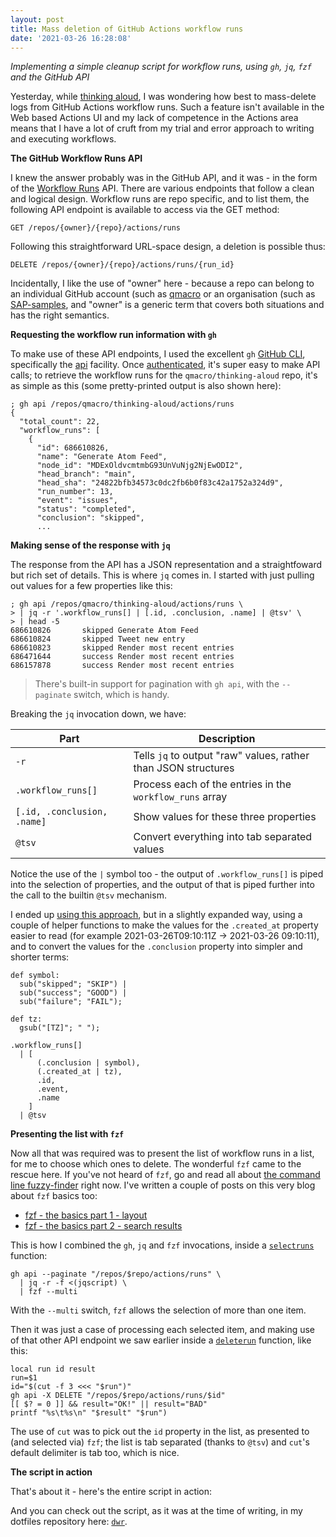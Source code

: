 ```yaml
---
layout: post
title: Mass deletion of GitHub Actions workflow runs
date: '2021-03-26 16:28:08'
---
```


_Implementing a simple cleanup script for workflow runs, using `gh`, `jq`, `fzf` and the GitHub API_

Yesterday, while [thinking aloud](https://github.com/qmacro/thinking-aloud/issues/13), I was wondering how best to mass-delete logs from GitHub Actions workflow runs. Such a feature isn't available in the Web based Actions UI and my lack of competence in the Actions area means that I have a lot of cruft from my trial and error approach to writing and executing workflows.

**The GitHub Workflow Runs API**

I knew the answer probably was in the GitHub API, and it was - in the form of the [Workflow Runs](https://docs.github.com/en/rest/reference/actions#workflow-runs) API. There are various endpoints that follow a clean and logical design. Workflow runs are repo specific, and to list them, the following API endpoint is available to access via the GET method:

```
GET /repos/{owner}/{repo}/actions/runs
```

Following this straightforward URL-space design, a deletion is possible thus:

```
DELETE /repos/{owner}/{repo}/actions/runs/{run_id}
```

Incidentally, I like the use of "owner" here - because a repo can belong to an individual GitHub account (such as [qmacro](https://github.com/qmacro) or an organisation (such as [SAP-samples](https://github.com/SAP-samples), and "owner" is a generic term that covers both situations and has the right semantics.

**Requesting the workflow run information with `gh`**

To make use of these API endpoints, I used the excellent `gh` [GitHub CLI](https://github.com/cli/cli), specifically the [api](https://cli.github.com/manual/gh_api) facility. Once [authenticated](https://cli.github.com/manual/gh_auth), it's super easy to make API calls; to retrieve the workflow runs for the `qmacro/thinking-aloud` repo, it's as simple as this (some pretty-printed output is also shown here):

```shell
; gh api /repos/qmacro/thinking-aloud/actions/runs
{
  "total_count": 22,
  "workflow_runs": [
    {
      "id": 686610826,
      "name": "Generate Atom Feed",
      "node_id": "MDExOldvcmtmbG93UnVuNjg2NjEwODI2",
      "head_branch": "main",
      "head_sha": "24822bfb34573c0dc2fb6b0f83c42a1752a324d9",
      "run_number": 13,
      "event": "issues",
      "status": "completed",
      "conclusion": "skipped",
      ...
```

**Making sense of the response with `jq`**

The response from the API has a JSON representation and a straightfoward but rich set of details. This is where `jq` comes in. I started with just pulling out values for a few properties like this:

```shell
; gh api /repos/qmacro/thinking-aloud/actions/runs \
> | jq -r '.workflow_runs[] | [.id, .conclusion, .name] | @tsv' \
> | head -5
686610826       skipped Generate Atom Feed
686610824       skipped Tweet new entry
686610823       skipped Render most recent entries
686471644       success Render most recent entries
686157878       success Render most recent entries
```

> There's built-in support for pagination with `gh api`, with the `--paginate` switch, which is handy.

Breaking the `jq` invocation down, we have:

|Part|Description|
|-|-|
|`-r`|Tells `jq` to output "raw" values, rather than JSON structures|
|`.workflow_runs[]`|Process each of the entries in the `workflow_runs` array|
|`[.id, .conclusion, .name]`|Show values for these three properties|
|`@tsv`|Convert everything into tab separated values|

Notice the use of the `|` symbol too - the output of `.workflow_runs[]` is piped into the selection of properties, and the output of that is piped further into the call to the builtin `@tsv` mechanism.

I ended up [using this approach](https://github.com/qmacro/dotfiles/blob/230c6df494f239e9d1762794943847816e1b7c32/scripts/dwr#L21-L38), but in a slightly expanded way, using a couple of helper functions to make the values for the `.created_at` property easier to read (for example 2021-03-26T09:10:11Z -> 2021-03-26 09:10:11), and to convert the values for the `.conclusion` property into simpler and shorter terms:

```jq
def symbol:
  sub("skipped"; "SKIP") |
  sub("success"; "GOOD") |
  sub("failure"; "FAIL");

def tz:
  gsub("[TZ]"; " ");

.workflow_runs[]
  | [
      (.conclusion | symbol),
      (.created_at | tz),
      .id,
      .event,
      .name
    ]
  | @tsv
```

**Presenting the list with `fzf`**

Now all that was required was to present the list of workflow runs in a list, for me to choose which ones to delete. The wonderful `fzf` came to the rescue here. If you've not heard of `fzf`, go and read all about [the command line fuzzy-finder](https://github.com/junegunn/fzf) right now. I've written a couple of posts on this very blog about `fzf` basics too:

- [fzf - the basics part 1 - layout](https://qmacro.org/autodidactics/2021/02/02/fzf-the-basics-1-layout/)
- [fzf - the basics part 2 - search results](https://qmacro.org/autodidactics/2021/02/07/fzf-the-basics-2-search-results/)

This is how I combined the `gh`, `jq` and `fzf` invocations, inside a [`selectruns`](https://github.com/qmacro/dotfiles/blob/230c6df494f239e9d1762794943847816e1b7c32/scripts/dwr#L43-L49) function:

```shell
gh api --paginate "/repos/$repo/actions/runs" \
  | jq -r -f <(jqscript) \
  | fzf --multi
```

With the `--multi` switch, `fzf` allows the selection of more than one item.

Then it was just a case of processing each selected item, and making use of that other API endpoint we saw earlier inside a [`deleterun`](https://github.com/qmacro/dotfiles/blob/230c6df494f239e9d1762794943847816e1b7c32/scripts/dwr#L51-L60) function, like this:

```shell
local run id result
run=$1
id="$(cut -f 3 <<< "$run")"
gh api -X DELETE "/repos/$repo/actions/runs/$id"
[[ $? = 0 ]] && result="OK!" || result="BAD"
printf "%s\t%s\n" "$result" "$run")
```

The use of `cut` was to pick out the `id` property in the list, as presented to (and selected via) `fzf`; the list is tab separated (thanks to `@tsv`) and `cut`'s default delimiter is tab too, which is nice.

**The script in action**

That's about it - here's the entire script in action:

<script id="asciicast-402683" src="https://asciinema.org/a/402683.js" async></script>

And you can check out the script, as it was at the time of writing, in my dotfiles repository here: [`dwr`](https://github.com/qmacro/dotfiles/blob/230c6df494f239e9d1762794943847816e1b7c32/scripts/dwr).
